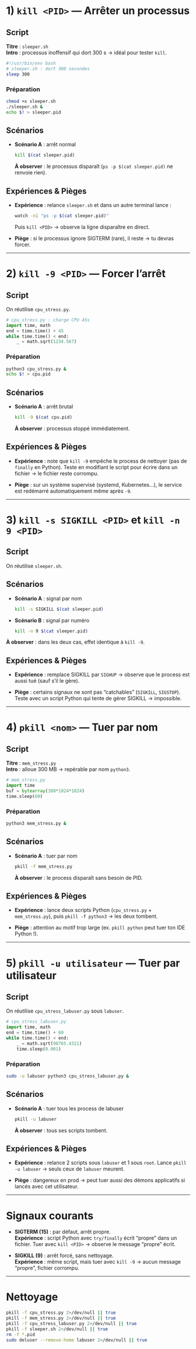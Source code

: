

# 1) `kill <PID>` — Arrêter un processus

## Script

**Titre** : `sleeper.sh`  
**Intro** : processus inoffensif qui dort 300 s → idéal pour tester `kill`.

```bash
#!/usr/bin/env bash
# sleeper.sh : dort 300 secondes
sleep 300
```

### Préparation

```bash
chmod +x sleeper.sh
./sleeper.sh &
echo $! > sleeper.pid
```

## Scénarios

- **Scénario A** : arrêt normal
  
  ```bash
  kill $(cat sleeper.pid)
  ```
  
  **À observer** : le processus disparaît (`ps -p $(cat sleeper.pid)` ne renvoie rien).

## Expériences & Pièges

- **Expérience** : relance `sleeper.sh` et dans un autre terminal lance :
  
  ```bash
  watch -n1 "ps -p $(cat sleeper.pid)"
  ```
  
  Puis `kill <PID>` → observe la ligne disparaître en direct.

- **Piège** : si le processus ignore SIGTERM (rare), il reste → tu devras forcer.

---

# 2) `kill -9 <PID>` — Forcer l’arrêt

## Script

On réutilise `cpu_stress.py`.

```python
# cpu_stress.py : charge CPU 45s
import time, math
end = time.time() + 45
while time.time() < end:
    _ = math.sqrt(1234.567)
```

### Préparation

```bash
python3 cpu_stress.py &
echo $! > cpu.pid
```

## Scénarios

- **Scénario A** : arrêt brutal
  
  ```bash
  kill -9 $(cat cpu.pid)
  ```
  
  **À observer** : processus stoppé immédiatement.

## Expériences & Pièges

- **Expérience** : note que `kill -9` empêche le process de nettoyer (pas de `finally` en Python). Teste en modifiant le script pour écrire dans un fichier → le fichier reste corrompu.

- **Piège** : sur un système supervisé (systemd, Kubernetes…), le service est redémarré automatiquement même après `-9`.

---

# 3) `kill -s SIGKILL <PID>` et `kill -n 9 <PID>`

## Script

On réutilise `sleeper.sh`.

## Scénarios

- **Scénario A** : signal par nom
  
  ```bash
  kill -s SIGKILL $(cat sleeper.pid)
  ```

- **Scénario B** : signal par numéro
  
  ```bash
  kill -n 9 $(cat sleeper.pid)
  ```

**À observer** : dans les deux cas, effet identique à `kill -9`.

## Expériences & Pièges

- **Expérience** : remplace SIGKILL par `SIGHUP` → observe que le process est aussi tué (sauf s’il le gère).

- **Piège** : certains signaux ne sont pas “catchables” (`SIGKILL`, `SIGSTOP`). Teste avec un script Python qui tente de gérer SIGKILL → impossible.

---

# 4) `pkill <nom>` — Tuer par nom

## Script

**Titre** : `mem_stress.py`  
**Intro** : alloue 300 MB → repérable par nom `python3`.

```python
# mem_stress.py
import time
buf = bytearray(300*1024*1024)
time.sleep(60)
```

### Préparation

```bash
python3 mem_stress.py &
```

## Scénarios

- **Scénario A** : tuer par nom
  
  ```bash
  pkill -f mem_stress.py
  ```
  
  **À observer** : le process disparaît sans besoin de PID.

## Expériences & Pièges

- **Expérience** : lance deux scripts Python (`cpu_stress.py` + `mem_stress.py`), puis `pkill -f python3` → les deux tombent.

- **Piège** : attention au motif trop large (ex. `pkill python` peut tuer ton IDE Python !).

---

# 5) `pkill -u utilisateur` — Tuer par utilisateur

## Script

On réutilise `cpu_stress_labuser.py` sous `labuser`.

```python
# cpu_stress_labuser.py
import time, math
end = time.time() + 60
while time.time() < end:
    _ = math.sqrt(98765.4321)
    time.sleep(0.001)
```

### Préparation

```bash
sudo -u labuser python3 cpu_stress_labuser.py &
```

## Scénarios

- **Scénario A** : tuer tous les process de labuser
  
  ```bash
  pkill -u labuser
  ```
  
  **À observer** : tous ses scripts tombent.

## Expériences & Pièges

- **Expérience** : relance 2 scripts sous `labuser` et 1 sous `root`. Lance `pkill -u labuser` → seuls ceux de `labuser` meurent.

- **Piège** : dangereux en prod → peut tuer aussi des démons applicatifs si lancés avec cet utilisateur.

---

# Signaux courants

- **SIGTERM (15)** : par défaut, arrêt propre.  
  **Expérience** : script Python avec `try/finally` écrit “propre” dans un fichier. Tuer avec `kill <PID>` → observe le message “propre” écrit.

- **SIGKILL (9)** : arrêt forcé, sans nettoyage.  
  **Expérience** : même script, mais tuer avec `kill -9` → aucun message “propre”, fichier corrompu.

---

# Nettoyage

```bash
pkill -f cpu_stress.py 2>/dev/null || true
pkill -f mem_stress.py 2>/dev/null || true
pkill -f cpu_stress_labuser.py 2>/dev/null || true
pkill -f sleeper.sh 2>/dev/null || true
rm -f *.pid
sudo deluser --remove-home labuser 2>/dev/null || true
```


